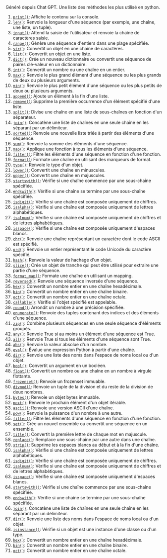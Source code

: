 
Généré depuis Chat GPT. Une liste des méthodes les plus utilisé en python.

1. [`print()`](https://docs.python.org/3/library/functions.html#print): Affiche le contenu sur la console.
2. [`len()`](https://docs.python.org/3/library/functions.html#len): Renvoie la longueur d'une séquence (par exemple, une chaîne, une liste, un tuple).
3. [`input()`](https://docs.python.org/3/library/functions.html#input): Attend la saisie de l'utilisateur et renvoie la chaîne de caractères saisie.
4. [`range()`](https://docs.python.org/3/library/functions.html#func-range): Génère une séquence d'entiers dans une plage spécifiée.
5. [`str()`](https://docs.python.org/3/library/stdtypes.html#str): Convertit un objet en une chaîne de caractères.
6. [`list()`](https://docs.python.org/3/library/stdtypes.html#list): Convertit un objet en une liste.
7. [`dict()`](https://docs.python.org/3/library/stdtypes.html#dict): Crée un nouveau dictionnaire ou convertit une séquence de paires clé-valeur en un dictionnaire.
8. [`int()`](https://docs.python.org/3/library/functions.html#int): Convertit un nombre ou une chaîne en un entier.
9. [`max()`](https://docs.python.org/3/library/functions.html#max): Renvoie le plus grand élément d'une séquence ou les plus grands de deux ou plusieurs arguments.
10. [`min()`](https://docs.python.org/3/library/functions.html#min): Renvoie le plus petit élément d'une séquence ou les plus petits de deux ou plusieurs arguments.
11. [`append()`](https://docs.python.org/3/tutorial/datastructures.html#more-on-lists): Ajoute un élément à la fin d'une liste.
12. [`remove()`](https://docs.python.org/3/tutorial/datastructures.html#more-on-lists): Supprime la première occurrence d'un élément spécifié d'une liste.
13. [`split()`](https://docs.python.org/3/library/stdtypes.html#str.split): Divise une chaîne en une liste de sous-chaînes en fonction d'un séparateur.
14. [`join()`](https://docs.python.org/3/library/stdtypes.html#str.join): Concatène une liste de chaînes en une seule chaîne en les séparant par un délimiteur.
15. [`sorted()`](https://docs.python.org/3/library/functions.html#sorted): Renvoie une nouvelle liste triée à partir des éléments d'une séquence.
16. [`sum()`](https://docs.python.org/3/library/functions.html#sum): Renvoie la somme des éléments d'une séquence.
17. [`map()`](https://docs.python.org/3/library/functions.html#map): Applique une fonction à tous les éléments d'une séquence.
18. [`filter()`](https://docs.python.org/3/library/functions.html#filter): Filtre les éléments d'une séquence en fonction d'une fonction.
19. [`format()`](https://docs.python.org/3/library/stdtypes.html#str.format): Formate une chaîne en utilisant des marqueurs de format.
20. [`type()`](https://docs.python.org/3/library/functions.html#type): Renvoie le type d'un objet.
21. [`lower()`](https://docs.python.org/3/library/stdtypes.html#str.lower): Convertit une chaîne en minuscules.
22. [`upper()`](https://docs.python.org/3/library/stdtypes.html#str.upper): Convertit une chaîne en majuscules.
23. [`startswith()`](https://docs.python.org/3/library/stdtypes.html#str.startswith): Vérifie si une chaîne commence par une sous-chaîne spécifiée.
24. [`endswith()`](https://docs.python.org/3/library/stdtypes.html#str.endswith): Vérifie si une chaîne se termine par une sous-chaîne spécifiée.
25. [`isdigit()`](https://docs.python.org/3/library/stdtypes.html#str.isdigit): Vérifie si une chaîne est composée uniquement de chiffres.
26. [`isalpha()`](https://docs.python.org/3/library/stdtypes.html#str.isalpha): Vérifie si une chaîne est composée uniquement de lettres alphabétiques.
27. [`isalnum()`](https://docs.python.org/3/library/stdtypes.html#str.isalnum): Vérifie si une chaîne est composée uniquement de chiffres et de lettres alphabétiques.
28. [`isspace()`](https://docs.python.org/3/library/stdtypes.html#str.isspace): Vérifie si une chaîne est composée uniquement d'espaces blancs.
29. [`chr()`](https://docs.python.org/3/library/functions.html#chr): Renvoie une chaîne représentant un caractère dont le code ASCII est spécifié.
30. [`ord()`](https://docs.python.org/3/library/functions.html#ord): Renvoie un entier représentant le code Unicode du caractère spécifié.
31. [`hash()`](https://docs.python.org/3/library/functions.html#hash): Renvoie la valeur de hachage d'un objet.
32. [`slice()`](https://docs.python.org/3/library/functions.html#slice): Crée un objet de tranche qui peut être utilisé pour extraire une partie d'une séquence.
33. [`format_map()`](https://docs.python.org/3/library/stdtypes.html#str.format_map): Formate une chaîne en utilisant un mapping.
34. [`reversed()`](https://docs.python.org/3/library/functions.html#reversed): Renvoie une séquence inversée d'une séquence.
35. [`hex()`](https://docs.python.org/3/library/functions.html#hex): Convertit un nombre entier en une chaîne hexadécimale.
36. [`bin()`](https://docs.python.org/3/library/functions.html#bin): Convertit un nombre entier en une chaîne binaire.
37. [`oct()`](https://docs.python.org/3/library/functions.html#oct): Convertit un nombre entier en une chaîne octale.
38. [`callable()`](https://docs.python.org/3/library/functions.html#callable): Vérifie si l'objet spécifié est appelable.
39. [`round()`](https://docs.python.org/3/library/functions.html#round): Arrondit un nombre à une précision spécifiée.
40. [`enumerate()`](https://docs.python.org/3/library/functions.html#enumerate): Renvoie des tuples contenant des indices et des éléments d'une séquence.
41. [`zip()`](https://docs.python.org/3/library/functions.html#zip): Combine plusieurs séquences en une seule séquence d'éléments groupés.
42. [`any()`](https://docs.python.org/3/library/functions.html#any): Renvoie True si au moins un élément d'une séquence est True.
43. [`all()`](https://docs.python.org/3/library/functions.html#all): Renvoie True si tous les éléments d'une séquence sont True.
44. [`abs()`](https://docs.python.org/3/library/functions.html#abs): Renvoie la valeur absolue d'un nombre.
45. [`eval()`](https://docs.python.org/3/library/functions.html#eval): Évalue une expression Python à partir d'une chaîne.
46. [`dir()`](https://docs.python.org/3/library/functions.html#dir): Renvoie une liste des noms dans l'espace de noms local ou d'un objet.
47. [`bool()`](https://docs.python.org/3/library/functions.html#bool): Convertit un argument en un booléen.
48. [`float()`](https://docs.python.org/3/library/functions.html#float): Convertit un nombre ou une chaîne en un nombre à virgule flottante.
49. [`frozenset()`](https://docs.python.org/3/library/functions.html#frozenset): Renvoie un frozenset immuable.
50. [`divmod()`](https://docs.python.org/3/library/functions.html#divmod): Renvoie un tuple de la division et du reste de la division de deux nombres.
51. [`bytes()`](https://docs.python.org/3/library/functions.html#func-bytes): Renvoie un objet bytes immuable.
52. [`next()`](https://docs.python.org/3/library/functions.html#next): Renvoie le prochain élément d'un objet itérable.
53. [`ascii()`](https://docs.python.org/3/library/functions.html#ascii): Renvoie une version ASCII d'une chaîne.
54. [`pow()`](https://docs.python.org/3/library/functions.html#pow): Renvoie la puissance d'un nombre à une autre.
55. [`filter()`](https://docs.python.org/3/library/functions.html#filter): Filtre les éléments d'une séquence en fonction d'une fonction.
56. [`set()`](https://docs.python.org/3/library/stdtypes.html#set): Crée un nouvel ensemble ou convertit une séquence en un ensemble.
57. [`title()`](https://docs.python.org/3/library/stdtypes.html#str.title): Convertit la première lettre de chaque mot en majuscule.
58. [`replace()`](https://docs.python.org/3/library/stdtypes.html#str.replace): Remplace une sous-chaîne par une autre dans une chaîne.
59. [`strip()`](https://docs.python.org/3/library/stdtypes.html#str.strip): Supprime les espaces blancs au début et à la fin d'une chaîne.
60. [`isalpha()`](https://docs.python.org/3/library/stdtypes.html#str.isalpha): Vérifie si une chaîne est composée uniquement de lettres alphabétiques.
61. [`isdigit()`](https://docs.python.org/3/library/stdtypes.html#str.isdigit): Vérifie si une chaîne est composée uniquement de chiffres.
62. [`isalnum()`](https://docs.python.org/3/library/stdtypes.html#str.isalnum): Vérifie si une chaîne est composée uniquement de chiffres et de lettres alphabétiques.
63. [`isspace()`](https://docs.python.org/3/library/stdtypes.html#str.isspace): Vérifie si une chaîne est composée uniquement d'espaces blancs.
64. [`startswith()`](https://docs.python.org/3/library/stdtypes.html#str.startswith): Vérifie si une chaîne commence par une sous-chaîne spécifiée.
65. [`endswith()`](https://docs.python.org/3/library/stdtypes.html#str.endswith): Vérifie si une chaîne se termine par une sous-chaîne spécifiée.
66. [`join()`](https://docs.python.org/3/library/stdtypes.html#str.join): Concatène une liste de chaînes en une seule chaîne en les séparant par un délimiteur.
67. [`dir()`](https://docs.python.org/3/library/functions.html#dir): Renvoie une liste des noms dans l'espace de noms local ou d'un objet.
68. [`isinstance()`](https://docs.python.org/3/library/functions.html#isinstance): Vérifie si un objet est une instance d'une classe ou d'un type.
69. [`hex()`](https://docs.python.org/3/library/functions.html#hex): Convertit un nombre entier en une chaîne hexadécimale.
70. [`bin()`](https://docs.python.org/3/library/functions.html#bin): Convertit un nombre entier en une chaîne binaire.
71. [`oct()`](https://docs.python.org/3/library/functions.html#oct): Convertit un nombre entier en une chaîne octale.
